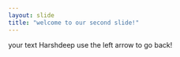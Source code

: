 ```yaml
---
layout: slide
title: "welcome to our second slide!"
---
```

your text Harshdeep 
use the left arrow to go back!
